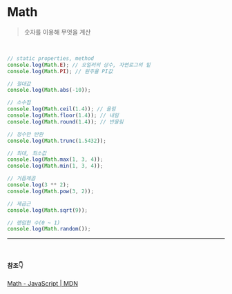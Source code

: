 # Math

> 숫자를 이용해 무엇을 계산

<br/>

```jsx
// static properties, method
console.log(Math.E); // 오일러의 상수, 자연로그의 밑
console.log(Math.PI); // 원주율 PI값

// 절대값
console.log(Math.abs(-10));

// 소수점
console.log(Math.ceil(1.4)); // 올림
console.log(Math.floor(1.4)); // 내림
console.log(Math.round(1.4)); // 반올림

// 정수만 반환
console.log(Math.trunc(1.5432));

// 최대, 최소값
console.log(Math.max(1, 3, 4));
console.log(Math.min(1, 3, 4));

// 거듭제곱
console.log(3 ** 2);
console.log(Math.pow(3, 2));

// 제곱근
console.log(Math.sqrt(9));

// 랜덤한 수(0 ~ 1)
console.log(Math.random());
```

---

<br/>

#### 참조👇

[Math - JavaScript | MDN](https://developer.mozilla.org/ko/docs/Web/JavaScript/Reference/Global_Objects/Math)
